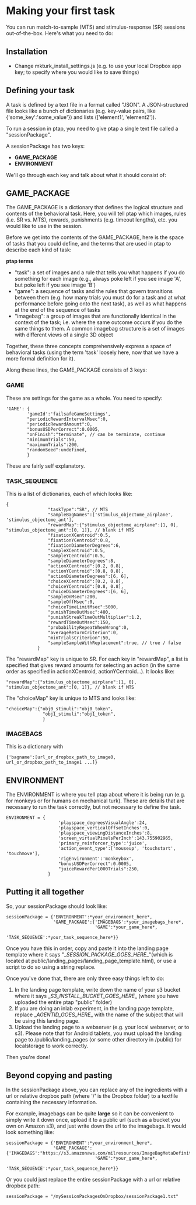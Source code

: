 # Making your first task 

You can run match-to-sample (MTS) and stimulus-response (SR) sessions out-of-the-box. Here's what you need to do: 

## Installation 
* Change mkturk_install_settings.js (e.g. to use your local Dropbox app key; to specify where you would like to save things) 

## Defining your task 

A task is defined by a text file in a format called "JSON". A JSON-structured file looks like a bunch of dictionaries (e.g. key-value pairs, like {'some_key':'some_value'}) and lists (['element1', 'element2']). 

To run a session in ptap, you need to give ptap a single text file called a "sessionPackage". 

A sessionPackage has two keys: 
* **GAME_PACKAGE**
* **ENVIRONMENT**

We'll go through each key and talk about what it should consist of: 

## GAME_PACKAGE 
The GAME_PACKAGE is a dictionary that defines the logical structure and contents of the behavioral task. Here, you will tell ptap which images, rules (i.e. SR vs. MTS), rewards, punishments (e.g. timeout lengths), etc. you would like to use in the session. 

Before we get into the contents of the GAME_PACKAGE, here is the space of tasks that you could define, and the terms that are used in ptap to describe each kind of task: 

**ptap terms**
* "task": a set of images and a rule that tells you what happens if you do something for each image (e.g., always poke left if you see image 'A', but poke left if you see image 'B')
* "game": a sequence of tasks and the rules that govern transitions between them (e.g. how many trials you must do for a task and at what performance before going onto the next task), as well as what happens at the end of the sequence of tasks
* "imagebag": a group of images that are functionally identical in the context of the task; i.e. where the same outcome occurs if you do the same things to them. A common imagebag structure is a set of images with different views of a single 3D object

Together, these three concepts comprehensively express a space of behavioral tasks (using the term 'task' loosely here, now that we have a more formal definition for it).  

Along these lines, the GAME_PACKAGE consists of 3 keys: 

### GAME 
These are settings for the game as a whole. You need to specify: 

    'GAME': {
            'gameId':'failsafeGameSettings',
            "periodicRewardIntervalMsec":0,
            "periodicRewardAmount":0,
            "bonusUSDPerCorrect":0.0005, 
            "onFinish":"terminate", // can be terminate, continue
            "minimumTrials":50,
            "maximumTrials":200,
            "randomSeed":undefined,
            }

These are fairly self explanatory. 

### TASK_SEQUENCE
This is a list of dictionaries, each of which looks like: 

    {
                    "taskType":"SR", // MTS
                    "sampleBagNames":['stimulus_objectome_airplane', 'stimulus_objectome_ant'], 
                    "rewardMap":{"stimulus_objectome_airplane":[1, 0], "stimulus_objectome_ant":[0, 1]}, // blank if MTS 
                    "fixationXCentroid":0.5,
                    "fixationYCentroid":0.8,
                    "fixationDiameterDegrees":6,
                    "sampleXCentroid":0.5,
                    "sampleYCentroid":0.5,
                    "sampleDiameterDegrees":8,
                    "actionXCentroid":[0.2, 0.8], 
                    "actionYCentroid":[0.8, 0.8],
                    "actionDiameterDegrees":[6, 6],
                    "choiceXCentroid":[0.2, 0.8],
                    "choiceYCentroid":[0.8, 0.8],
                    "choiceDiameterDegrees":[6, 6],
                    "sampleOnMsec":200, 
                    "sampleOffMsec":0,
                    "choiceTimeLimitMsec":5000,
                    "punishTimeOutMsec":400,
                    "punishStreakTimeOutMultiplier":1.2,
                    "rewardTimeOutMsec":150,
                    "probabilityRepeatWhenWrong":0,
                    "averageReturnCriterion":0, 
                    "minTrialsCriterion":50,
                    "sampleSampleWithReplacement":true, // true / false  
                } 

The "rewardMap" key is unique to SR. For each key in "rewardMap", a list is specified that gives reward amounts for selecting an action (in the same order as specified in actionXCentroid, actionYCentroid...). It looks like: 
    
    "rewardMap":{"stimulus_objectome_airplane":[1, 0], "stimulus_objectome_ant":[0, 1]}, // blank if MTS 
    
The "choiceMap" key is unique to MTS and looks like: 

    "choiceMap":{"obj0_stimuli":"obj0_token", 
                  "obj1_stimuli":"obj1_token", 
                  }

### IMAGEBAGS
This is a dictionary with 

    {'bagname':[url_or_dropbox_path_to_image0, url_or_dropbox_path_to_image1 ...]}

## ENVIRONMENT 
The ENVIRONMENT is where you tell ptap about where it is being run (e.g. for monkeys or for humans on mechanical turk). These are details that are necessary to run the task correctly, but not necessary to define the task. 

    ENVIRONMENT = {
                        'playspace_degreesVisualAngle':24,
                        'playspace_verticalOffsetInches':0, 
                        'playspace_viewingDistanceInches':8, 
                        'screen_virtualPixelsPerInch':143.755902965,
                        'primary_reinforcer_type':'juice', 
                        'action_event_type':['mouseup', 'touchstart', 'touchmove'],
                        'rigEnvironment':'monkeybox', 
                        "bonusUSDPerCorrect":0.0005,
                        "juiceRewardPer1000Trials":250,
                    }  

## Putting it all together

So, your sessionPackage should look like: 

    sessionPackage = {'ENVIRONMENT':*your_environment_here*, 
                      'GAME_PACKAGE':{'IMAGEBAGS':*your_imagebags_here*, 
                                      'GAME':*your_game_here*, 
                                      'TASK_SEQUENCE':*your_task_sequence_here*}}

Once you have this in order, copy and paste it into the landing page template where it says "\__SESSION_PACKAGE_GOES_HERE__"(which is located at public/landing_pages/landing_page_template.html), or use a script to do so using a string replace.

Once you've done that, there are only three easy things left to do: 
1. In the landing page template, write down the name of your s3 bucket where it says \__S3_INSTALL_BUCKET_GOES_HERE__ (where you have uploaded the entire ptap "public" folder)
2. If you are doing an inlab experiment, in the landing page template, replace \__AGENTID_GOES_HERE__ with the name of the subject that will be using this landing page. 
3. Upload the landing page to a webserver (e.g. your local webserver, or to s3). Please note that for Android tablets, you must upload the landing page to /public/landing_pages (or some other directory in /public) for localstorage to work correctly.  

Then you're done!


## Beyond copying and pasting 

In the sessionPackage above, you can replace any of the ingredients with a url or relative dropbox path (where '/' is the Dropbox folder) to a textfile containing the necessary information. 

For example, imagebags can be quite **large** so it can be convenient to simply write it down once, upload it to a public url (such as a bucket you own on Amazon s3), and just write down the url to the imagebags. It would look something like: 

    sessionPackage = {'ENVIRONMENT':*your_environment_here*, 
                      'GAME_PACKAGE':{'IMAGEBAGS':"https://s3.amazonaws.com/milresources/ImageBagMetaDefinitions/MutatorTraining_FullVarWithBGSetA.json", 
                                      'GAME':*your_game_here*, 
                                      'TASK_SEQUENCE':*your_task_sequence_here*}}

Or you could just replace the entire sessionPackage with a url or relative dropbox path: 

    sessionPackage = "/mySessionPackagesOnDropbox/sessionPackage1.txt"


